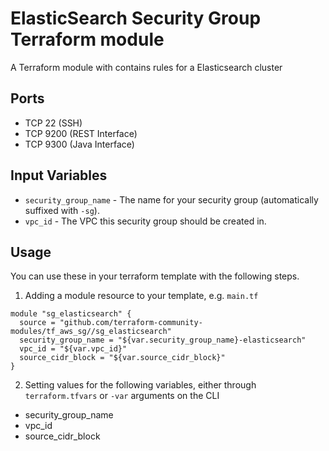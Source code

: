 ElasticSearch Security Group Terraform module
=================================

A Terraform module with contains rules for a Elasticsearch cluster

Ports
-----

- TCP 22 (SSH)
- TCP 9200 (REST Interface)
- TCP 9300 (Java Interface)

Input Variables
---------------

- `security_group_name` - The name for your security group (automatically suffixed with `-sg`).
- `vpc_id` - The VPC this security group should be created in.

Usage
-----

You can use these in your terraform template with the following steps.

1. Adding a module resource to your template, e.g. `main.tf`

```
module "sg_elasticsearch" {
  source = "github.com/terraform-community-modules/tf_aws_sg//sg_elasticsearch"
  security_group_name = "${var.security_group_name}-elasticsearch"
  vpc_id = "${var.vpc_id}"
  source_cidr_block = "${var.source_cidr_block}"
}
```

2. Setting values for the following variables, either through `terraform.tfvars` or `-var` arguments on the CLI

- security_group_name
- vpc_id
- source_cidr_block